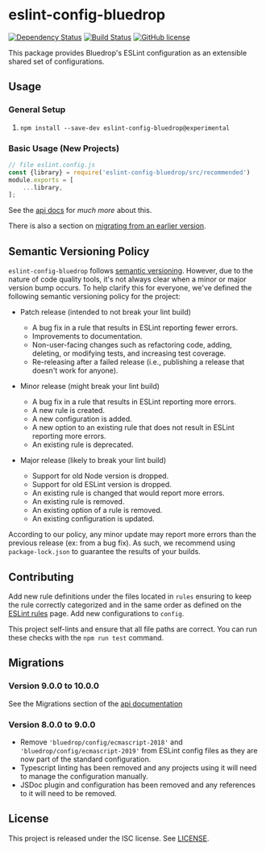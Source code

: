 # eslint-config-bluedrop

[![Dependency Status](https://img.shields.io/librariesio/release/npm/eslint-config-bluedrop?color=yellow&label=upstream&style=for-the-badge)]()
[![Build Status](https://github.com/bluedrop-learning-networks/eslint-config-bluedrop/workflows/Test/badge.svg)](https://github.com/bluedrop-learning-networks/eslint-config-bluedrop/actions)
[![GitHub license](https://img.shields.io/badge/license-ISC-blue.svg)](https://raw.githubusercontent.com/bluedrop-learning-networks/eslint-config-bluedrop/master/LICENSE)

This package provides Bluedrop's ESLint configuration as an extensible shared set of configurations.

## Usage

### General Setup

1. `npm install --save-dev eslint-config-bluedrop@experimental`

### Basic Usage (New Projects)

```javascript
// file eslint.config.js
const {library} = require('eslint-config-bluedrop/src/recommended')
module.exports = [
	...library,
];
```

See the [api docs](./docs/api.md) for *much more* about this.

There is also a section on [migrating from an earlier version](./docs/api.md#migrating-from-an-earlier-version).

## Semantic Versioning Policy

`eslint-config-bluedrop` follows [semantic versioning](https://semver.org). However, due to the nature of code quality
tools, it's not always clear when a minor or major version bump occurs. To help clarify this for everyone, we've
defined the following semantic versioning policy for the project:

* Patch release (intended to not break your lint build)
    * A bug fix in a rule that results in ESLint reporting fewer errors.
    * Improvements to documentation.
    * Non-user-facing changes such as refactoring code, adding, deleting, or modifying tests, and increasing test
      coverage.
    * Re-releasing after a failed release (i.e., publishing a release that doesn't work for anyone).

* Minor release (might break your lint build)
    * A bug fix in a rule that results in ESLint reporting more errors.
    * A new rule is created.
    * A new configuration is added.
    * A new option to an existing rule that does not result in ESLint reporting more errors.
    * An existing rule is deprecated.

* Major release (likely to break your lint build)
    * Support for old Node version is dropped.
    * Support for old ESLint version is dropped.
    * An existing rule is changed that would report more errors.
    * An existing rule is removed.
    * An existing option of a rule is removed.
    * An existing configuration is updated.

According to our policy, any minor update may report more errors than the previous release (ex: from a bug fix). As
such, we recommend using `package-lock.json` to guarantee the results of your builds.

## Contributing

Add new rule definitions under the files located in `rules` ensuring to keep the rule correctly categorized and in the
same order as defined on the [ESLint rules](http://eslint.org/docs/rules/) page. Add new configurations to `config`.

This project self-lints and ensure that all file paths are correct. You can run these checks with the `npm run test`
command.

## Migrations

### Version 9.0.0 to 10.0.0

See the Migrations section of the [api documentation](./docs/node-api.md#legacy)

### Version 8.0.0 to 9.0.0

- Remove `'bluedrop/config/ecmascript-2018'` and `'bluedrop/config/ecmascript-2019'` from ESLint config files as they are now part of the standard configuration.
- Typescript linting has been removed and any projects using it will need to manage the configuration manually.
- JSDoc plugin and configuration has been removed and any references to it will need to be removed.

## License

This project is released under the ISC license. See [LICENSE](LICENSE).
